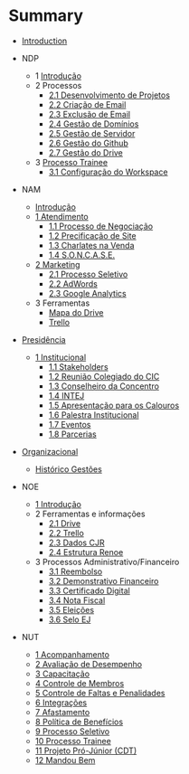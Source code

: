 # Summary

* [Introduction](README.md)

* NDP
  * 1 [Introdução](ndp/introducao.md)
  * 2 Processos
    * [2.1 Desenvolvimento de Projetos](ndp/processo-de-desenvolvimento.md)
    * [2.2 Criação de Email](ndp/processo-de-criacao-de-email.md)
    * [2.3 Exclusão de Email](ndp/processo-de-exclusao-de-email.md)
    * [2.4 Gestão de Domínios](ndp/processo-de-gestao-de-dominios.md)
    * [2.5 Gestão de Servidor](ndp/processo-de-gestao-de-servidor.md)
    * [2.6 Gestão do Github](ndp/processo-de-gestao-do-github.md)
    * [2.7 Gestão do Drive](ndp/processo-de-gestao-do-drive.md)
  * 3 [Processo Trainee](ndp/processo-trainee.md)
    * [3.1 Configuração do Workspace](ndp/configuracao-do-workspace.md)
* NAM
  * [Introdução](nam/nam-introducao.md)
  * [1 Atendimento](nam/atendimento.md)
    * [1.1 Processo de Negociação](nam/processo-de-negociacao.md)
    * [1.2 Precificação de Site](nam/precificação-site.md)
    * [1.3 Charlates na Venda](nam/charlates.md)
    * [1.4 S.O.N.C.A.S.E.](nam/soncase.md)
  * [2 Marketing](nam/marketing.md)
  	* [2.1 Processo Seletivo](nam/processo-seletivo.md)
  	* [2.2 AdWords](nam/adwords.md)
  	* [2.3 Google Analytics](nam/analytics.md)
  * 3 Ferramentas
	* [Mapa do Drive](nam/mapa-drive.md)
	* [Trello](nam/trello.md)


* [Presidência](presidencia/intro.md)
  * [1 Institucional](presidencia/institucional/intro.md)
  	* [1.1 Stakeholders](presidencia/institucional/stakeholders.md)
    * [1.2 Reunião Colegiado do CIC](presidencia/institucional/reunião-colegiado.md)
    * [1.3 Conselheiro da Concentro](presidencia/institucional/conselheiro-concentro.md)
    * [1.4 INTEJ](presidencia/institucional/intej.md)
  	* [1.5 Apresentação para os Calouros](presidencia/institucional/apresentacao-calouros.md)
    * [1.6 Palestra Institucional](presidencia/institucional/palestra-institucional.md)
    * [1.7 Eventos](presidencia/institucional/eventos.md)
    * [1.8 Parcerias](presidencia/institucional/parcerias.md)

* [Organizacional](presidencia/organizacional/intro.md)
  * [Histórico Gestões](presidencia/historico-gestoes.md)

* NOE
	* [1 Introdução](noe/noe-introducao.md)
	* 2 Ferramentas e informações
		* [2.1 Drive](noe/drive.md)
		* [2.2 Trello](noe/trello.md)
		* [2.3 Dados CJR](noe/dadoscjr.md)
		* [2.4 Estrutura Renoe](noe/renoe.md)
	* 3 Processos Administrativo/Financeiro
		* [3.1 Reembolso](noe/reembolso.md)
		* [3.2 Demonstrativo Financeiro](noe/demonstrativofin.md)
        * [3.3 Certificado Digital](noe/certificadoDigital.md)
        * [3.4 Nota Fiscal](noe/notaFiscal.md)
        * [3.5 Eleições](noe/eleicoes.md)
        * [3.6 Selo EJ](noe/seloEj.md)

* NUT
	* [1 Acompanhamento](nut/acompanhamento.md)
	* [2 Avaliação de Desempenho](nut/avaliacao-de-desempenho.md)
	* [3 Capacitação](nut/capacitacao.md)
	* [4 Controle de Membros](nut/controle-de-membros.md)
	* [5 Controle de Faltas e Penalidades](nut/controle-de-faltas-e-penalidades.md)
	* [6 Integrações](nut/integracoes.md)
	* [7 Afastamento](nut/afastamento.md)
	* [8 Política de Benefícios](nut/politica-de-beneficios.md)
	* [9 Processo Seletivo](nut/processo-seletivo.md)
	* [10 Processo Trainee](nut/processo-trainee.md)
	* [11 Projeto Pró-Júnior (CDT)](nut/projeto-pro-junior.md)
	* [12 Mandou Bem](nut/mandou-bem.md)